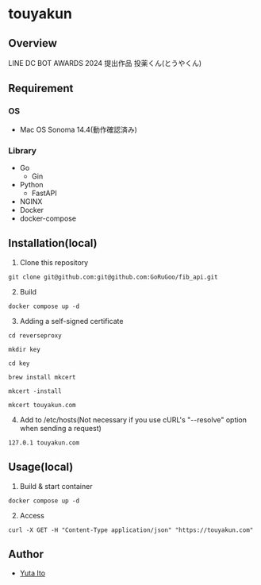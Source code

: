 # touyakun

## Overview

LINE DC BOT AWARDS 2024 提出作品
投薬くん(とうやくん)

## Requirement

### OS

- Mac OS Sonoma 14.4(動作確認済み)

### Library

- Go
  - Gin
- Python
  - FastAPI
- NGINX  
- Docker
- docker-compose

## Installation(local)

1. Clone this repository

```
git clone git@github.com:git@github.com:GoRuGoo/fib_api.git
```
2. Build

```
docker compose up -d
```
3. Adding a self-signed certificate
```
cd reverseproxy
```
```
mkdir key
```
```
cd key
```
```
brew install mkcert
```
```
mkcert -install
```
```
mkcert touyakun.com
```

4. Add to /etc/hosts(Not necessary if you use cURL's "--resolve" option when sending a request)
```
127.0.1 touyakun.com
```


## Usage(local)

1. Build & start container

```
docker compose up -d
```

2. Access
```
curl -X GET -H "Content-Type application/json" "https://touyakun.com"
```




## Author

- [Yuta Ito](https://github.com/GoRuGoo)
